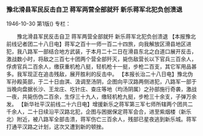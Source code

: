 ### 豫北滑县军民反击自卫  蒋军两营全部就歼  新乐蒋军北犯负创溃退

1946-10-30
第1版()
专栏：

　　豫北滑县军民反击自卫
    蒋军两营全部就歼
    新乐蒋军北犯负创溃退
    【本报豫北前线记者团二十八日电】蒋军之百十一师一百二十四旅，向我解放区滑县地区进犯，我八路军一部结合地方武装，于本月二十二日在滑县东北之白道口展开反击，激战数小时，将敌之三百七十团两个营全部歼灭，毙伤敌营长以下官兵三百余人，俘虏官兵二百余人，缴获重机枪八挺，轻机枪十一挺，步枪二百支，其它军用品甚多。我军现正在追击残敌，展开胜利的反击中。
    【本报长治二十八日电】豫北伪军孙殿英部，于二十日由淇、汲调至汤阴，企图向平汉路两侧进犯，八路军一部于当晚向盘据长沙、王龙庄、圪针庄、查庄等地（均汤阴属）之孙部施行奇袭，激战一夜，共毙伤伪二百余，生俘三十九人，缴轻机枪九挺，步枪三十余支，子弹万余发。
    【新华社平汉前线二十六日电】增援新乐之蒋军第三军七师所辖两个团共二千余人，二十日续沿平汉路北犯，企图与困据保定蒋军会合，进至紫烟楼（新乐北）附近，被八路军全部击溃，蒋军伤亡三百余人，残部已星夜逃到新乐城。蒋军打通平汉路之计划，这次又遭到新的顿挫。
